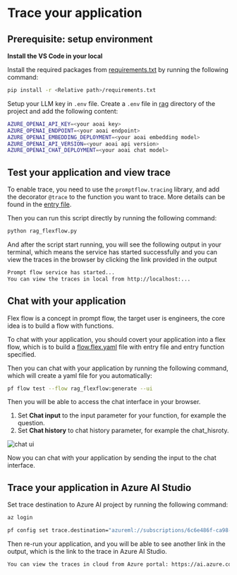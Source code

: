 # Trace your application

## Prerequisite: setup environment

**Install the VS Code in your local**

Install the required packages from [requirements.txt](./requirements.txt) by running the following command:

```bash
pip install -r <Relative path>/requirements.txt

```

Setup your LLM key in `.env` file. Create a `.env` file in [rag](./rag/) directory of the project and add the following content:

```bash
AZURE_OPENAI_API_KEY=<your aoai key>
AZURE_OPENAI_ENDPOINT=<your aoai endpoint>
AZURE_OPENAI_EMBEDDING_DEPLOYMENT=<your aoai embedding model>
AZURE_OPENAI_API_VERSION=<your aoai api version>
AZURE_OPENAI_CHAT_DEPLOYMENT=<your aoai chat model>
```

## Test your application and view trace

To enable trace, you need to use the `promptflow.tracing` library, and add the decorator `@trace` to the function you want to trace.  More details can be found in the [entry file](./rag_flexflow.py).

Then you can run this script directly by running the following command:

```bash
python rag_flexflow.py
```

And after the script start running, you will see the following output in your terminal, which means the service has started successfully and you can view the traces in the browser by clicking the link provided in the output

```bash
Prompt flow service has started...
You can view the traces in local from http://localhost:...
```

## Chat with your application

Flex flow is a concept in prompt flow, the target user is engineers, the core idea is to build a flow with functions.

To chat with your application, you should covert your application into a flex flow, which is to build a [flow.flex.yaml](./flow.flex.yaml) file with entry file and entry function specified.

Then you can chat with your application by running the following command, which will create a yaml file for you automatically:

```bash
pf flow test --flow rag_flexflow:generate --ui
```

Then you will be able to access the chat interface in your browser.

1. Set **Chat input** to the input parameter for your function, for example the question.
2. Set **Chat history** to chat history parameter, for example the chat_hisroty.

![chat ui](../chat_ui.png)

Now you can chat with your application by sending the input to the chat interface.

## Trace your application in Azure AI Studio

Set trace destination to Azure AI project by running the following command:

```bash
az login
```

```bash
pf config set trace.destination="azureml://subscriptions/6c6e486f-ca98-4ecb-9d08-ae77be7e2203/resourceGroups/openAIRGtest/providers/Microsoft.MachineLearningServices/workspaces/azureaistudiodemo"
```

Then re-run your application, and you will be able to see another link in the output, which is the link to the trace in Azure AI Studio.

```bash
You can view the traces in cloud from Azure portal: https://ai.azure.com/projectflows/...
```
